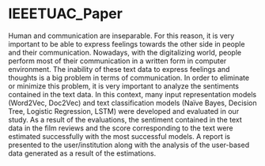 # IEEETUAC_Paper

Human and communication are inseparable. For this reason, it is very important to be able to express feelings towards the other side in people and their communication. Nowadays, with the digitalizing world, people perform most of their communication in a written form in computer environment. The inability of these text data to express feelings and thoughts is a big problem in terms of communication. In order to eliminate or minimize this problem, it is very important to analyze the sentiments contained in the text data. In this context, many input representation models (Word2Vec, Doc2Vec) and text classification models (Naïve Bayes, Decision Tree, Logistic Regression, LSTM) were developed and evaluated in our study. As a result of the evaluations, the sentiment contained in the text data in the film reviews and the score corresponding to the text were estimated successfully with the most successful models. A report is presented to the user/institution along with the analysis of the user-based data generated as a result of the estimations.
